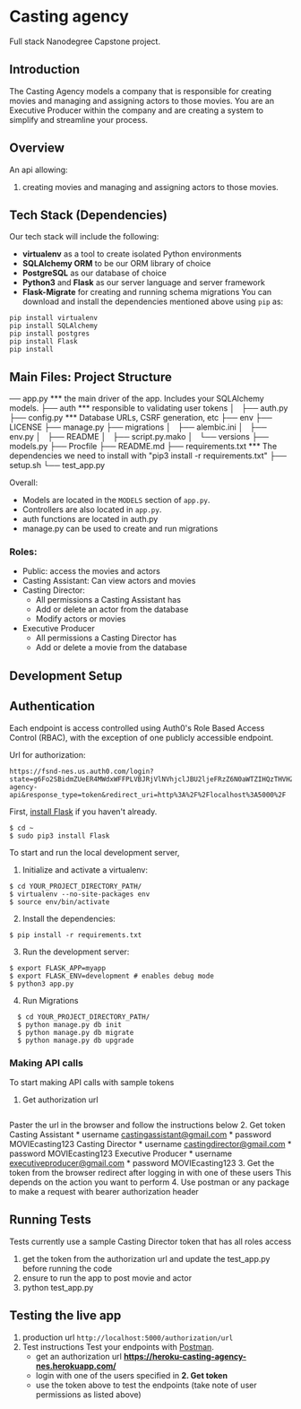 # Casting agency
Full stack Nanodegree Capstone project.

## Introduction
The Casting Agency models a company that is responsible for creating movies and managing and assigning actors to those movies. You are an Executive Producer within the company and are creating a system to simplify and streamline your process.

## Overview

An api allowing:

1. creating movies and managing and assigning actors to those movies.

## Tech Stack (Dependencies)

Our tech stack will include the following:
 * **virtualenv** as a tool to create isolated Python environments
 * **SQLAlchemy ORM** to be our ORM library of choice
 * **PostgreSQL** as our database of choice
 * **Python3** and **Flask** as our server language and server framework
 * **Flask-Migrate** for creating and running schema migrations
You can download and install the dependencies mentioned above using `pip` as:
```
pip install virtualenv
pip install SQLAlchemy
pip install postgres
pip install Flask
pip install
```
## Main Files: Project Structure

── app.py  *** the main driver of the app. Includes your SQLAlchemy models.
├── auth *** responsible to validating user tokens
│   ├── auth.py
├── config.py  *** Database URLs, CSRF generation, etc
├── env
├── LICENSE
├── manage.py
├── migrations
│   ├── alembic.ini
│   ├── env.py
│   ├── README
│   ├── script.py.mako
│   └── versions
├── models.py
├── Procfile
├── README.md
├── requirements.txt  *** The dependencies we need to install with "pip3 install -r requirements.txt"
├── setup.sh
└── test_app.py


Overall:
* Models are located in the `MODELS` section of `app.py`.
* Controllers are also located in `app.py`.
* auth functions are located in auth.py
* manage.py can be used to create and run migrations


### Roles:
  * Public: access the movies and actors
  * Casting Assistant: Can view actors and movies
  * Casting Director:
    * All permissions a Casting Assistant has
    * Add or delete an actor from the database
    * Modify actors or movies
  * Executive Producer
    * All permissions a Casting Director has
    * Add or delete a movie from the database


## Development Setup


## Authentication

Each endpoint is access controlled using Auth0's Role Based Access Control (RBAC), with the exception of one publicly accessible endpoint.

Url for authorization:
```
https://fsnd-nes.us.auth0.com/login?state=g6Fo2SBidmZUeER4MWdxWFFPLVBJRjVlNVhjclJBU2ljeFRzZ6N0aWTZIHQzTHVHZFY3N2Y3R2JBeE53bmNpei1FbGFYcmV3NjZmo2NpZNkgSkdtamFSdXRXM2VXNjNyQTB3YlBDRFVvb241c0pYNzI&client=JGmjaRutW3eW63rA0wbPCDUoon5sJX72&protocol=oauth2&audience=casting-agency-api&response_type=token&redirect_uri=http%3A%2F%2Flocalhost%3A5000%2F
```

First, [install Flask](http://flask.pocoo.org/docs/1.0/installation/#install-flask) if you haven't already.

  ```
  $ cd ~
  $ sudo pip3 install Flask
  ```

To start and run the local development server,

1. Initialize and activate a virtualenv:
  ```
  $ cd YOUR_PROJECT_DIRECTORY_PATH/
  $ virtualenv --no-site-packages env
  $ source env/bin/activate
  ```

2. Install the dependencies:
  ```
  $ pip install -r requirements.txt
  ```

3. Run the development server:
  ```
  $ export FLASK_APP=myapp
  $ export FLASK_ENV=development # enables debug mode
  $ python3 app.py
  ```

4. Run Migrations
```
  $ cd YOUR_PROJECT_DIRECTORY_PATH/
  $ python manage.py db init
  $ python manage.py db migrate
  $ python manage.py db upgrade
  ```
### Making API calls
   To start making API calls with sample tokens

1. Get authorization url
  ```http://localhost:5000/authorization/url
  ```
  Paster the url in the browser and follow the instructions below
2. Get token
    Casting Assistant
      * username castingassistant@gmail.com
      * password MOVIEcasting123
    Casting Director
      * username castingdirector@gmail.com
      * password MOVIEcasting123
    Executive Producer
       * username executiveproducer@gmail.com
       * password MOVIEcasting123
3. Get the token from the browser redirect after logging in with one of these users
   This depends on the action you want to perform
4. Use postman or any package to make a request with bearer authorization header

## Running Tests
Tests currently use a sample Casting Director token that has all roles access
  1. get the token from the authorization url and update the test_app.py before running the code
  2. ensure to run the app to post movie and actor
  2. python test_app.py

## Testing the live app
   1. production url
    ```http://localhost:5000/authorization/url
    ```
   2. Test instructions
      Test your endpoints with [Postman](https://getpostman.com).
      - get an authorization url **https://heroku-casting-agency-nes.herokuapp.com/**
      - login with one of the users specified in **2. Get token**
      - use the token above to test the endpoints (take note of user permissions as listed above)
